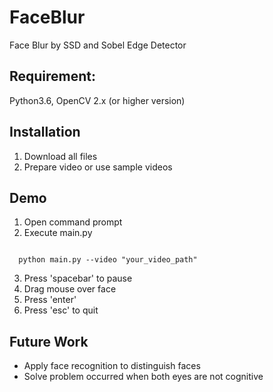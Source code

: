 # FaceBlur
Face Blur by SSD and Sobel Edge Detector

## Requirement:
Python3.6, OpenCV 2.x (or higher version)

## Installation
1. Download all files
2. Prepare video or use sample videos

## Demo
1. Open command prompt
2. Execute main.py
<pre><code>
  python main.py --video "your_video_path"
</code></pre>
3. Press 'spacebar' to pause
4. Drag mouse over face
5. Press 'enter'
6. Press 'esc' to quit

## Future Work
+ Apply face recognition to distinguish faces
+ Solve problem occurred when both eyes are not cognitive
